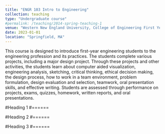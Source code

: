```yaml
---
title: "ENGR 103 Intro to Engineering"
collection: teaching
type: "Undergraduate course"
#permalink: /teaching/2014-spring-teaching-1
venue: "Western New England University, College of Engineering First Year Program, Fall 2023"
date: 2023-01-01
location: "Springfield, MA"
---
```


This course is designed to introduce first-year engineering students to the engineering profession and its practices. The students complete various projects, including a major design project. Through these projects and other activities, the students learn about computer aided visualization, engineering analysis, sketching, critical thinking, ethical decision making, the design process, how to work in a team environment, problem formulation, design evaluation and selection, teamwork, oral presentation skills, and effective writing. Students are assessed through performance on projects, exams, quizzes, homework, written reports, and oral presentations.

#Heading 1
#======

#Heading 2
#======

#Heading 3
#======
